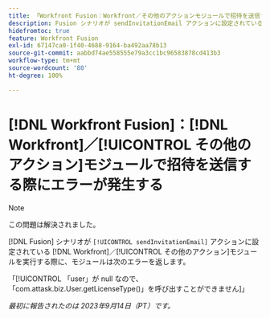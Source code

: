 ```yaml
---
title: 「Workfront Fusion：Workfront／その他のアクションモジュールで招待を送信する際にエラーが発生する」
description: Fusion シナリオが sendInvitationEmail アクションに設定されている  [!DNL Workfront] ／[!UICONTROL その他のアクション]モジュールを実行する際に、モジュールはエラーを返します。
hidefromtoc: true
feature: Workfront Fusion
exl-id: 67147ca0-1f40-4688-9164-ba492aa78b13
source-git-commit: aabbd74ae558555e79a3cc1bc96583878cd413b3
workflow-type: tm+mt
source-wordcount: '80'
ht-degree: 100%

---
```


# [!DNL Workfront Fusion]：[!DNL Workfront]／[!UICONTROL その他のアクション]モジュールで招待を送信する際にエラーが発生する

>[!NOTE]
>
>この問題は解決されました。

[!DNL Fusion] シナリオが `[!UICONTROL sendInvitationEmail]` アクションに設定されている [!DNL Workfront]／[!UICONTROL その他のアクション]モジュールを実行する際に、モジュールは次のエラーを返します。

「[!UICONTROL 「user」が null なので、「com.attask.biz.User.getLicenseType()」を呼び出すことができません]」

_最初に報告されたのは 2023年9月14日（PT）です。_
